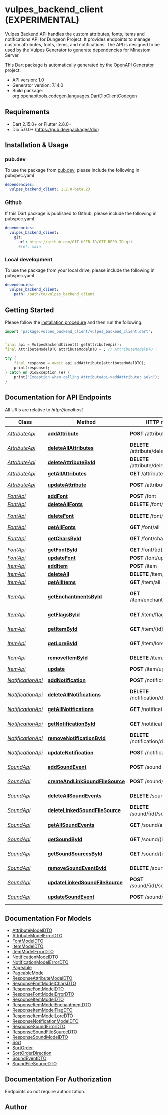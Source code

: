 # vulpes_backend_client (EXPERIMENTAL)
Vulpes Backend API handles the custom attributes, fonts, items and notifications API for Dungeon Project.
It provides endpoints to manage custom attributes, fonts, items, and notifications.
The API is designed to be used by the Vulpes Generator to generate dependencies for Minestom Server

This Dart package is automatically generated by the [OpenAPI Generator](https://openapi-generator.tech) project:

- API version: 1.0
- Generator version: 7.14.0
- Build package: org.openapitools.codegen.languages.DartDioClientCodegen

## Requirements

* Dart 2.15.0+ or Flutter 2.8.0+
* Dio 5.0.0+ (https://pub.dev/packages/dio)

## Installation & Usage

### pub.dev
To use the package from [pub.dev](https://pub.dev), please include the following in pubspec.yaml
```yaml
dependencies:
  vulpes_backend_client: 1.2.0-beta.23
```

### Github
If this Dart package is published to Github, please include the following in pubspec.yaml
```yaml
dependencies:
  vulpes_backend_client:
    git:
      url: https://github.com/GIT_USER_ID/GIT_REPO_ID.git
      #ref: main
```

### Local development
To use the package from your local drive, please include the following in pubspec.yaml
```yaml
dependencies:
  vulpes_backend_client:
    path: /path/to/vulpes_backend_client
```

## Getting Started

Please follow the [installation procedure](#installation--usage) and then run the following:

```dart
import 'package:vulpes_backend_client/vulpes_backend_client.dart';


final api = VulpesBackendClient().getAttributeApi();
final AttributeModelDTO attributeModelDTO = ; // AttributeModelDTO | 

try {
    final response = await api.addAttribute(attributeModelDTO);
    print(response);
} catch on DioException (e) {
    print("Exception when calling AttributeApi->addAttribute: $e\n");
}

```

## Documentation for API Endpoints

All URIs are relative to *http://localhost*

Class | Method | HTTP request | Description
------------ | ------------- | ------------- | -------------
[*AttributeApi*](doc/AttributeApi.md) | [**addAttribute**](doc/AttributeApi.md#addattribute) | **POST** /attribute | Add a new attribute
[*AttributeApi*](doc/AttributeApi.md) | [**deleteAllAttributes**](doc/AttributeApi.md#deleteallattributes) | **DELETE** /attribute/delete/all | Delete all attributes
[*AttributeApi*](doc/AttributeApi.md) | [**deleteAttributeById**](doc/AttributeApi.md#deleteattributebyid) | **DELETE** /attribute/delete/{id} | Delete an attribute by ID
[*AttributeApi*](doc/AttributeApi.md) | [**getAllAttributes**](doc/AttributeApi.md#getallattributes) | **GET** /attribute/all | Get all attributes
[*AttributeApi*](doc/AttributeApi.md) | [**updateAttribute**](doc/AttributeApi.md#updateattribute) | **POST** /attribute/update | Update an attribute
[*FontApi*](doc/FontApi.md) | [**addFont**](doc/FontApi.md#addfont) | **POST** /font | Add a new font
[*FontApi*](doc/FontApi.md) | [**deleteAllFonts**](doc/FontApi.md#deleteallfonts) | **DELETE** /font/delete/all | Delete all fonts
[*FontApi*](doc/FontApi.md) | [**deleteFont**](doc/FontApi.md#deletefont) | **DELETE** /font/delete/{id} | Remove a font by ID
[*FontApi*](doc/FontApi.md) | [**getAllFonts**](doc/FontApi.md#getallfonts) | **GET** /font/all | Get all fonts
[*FontApi*](doc/FontApi.md) | [**getCharsById**](doc/FontApi.md#getcharsbyid) | **GET** /font/chars/{id} | Get characters by font ID
[*FontApi*](doc/FontApi.md) | [**getFontById**](doc/FontApi.md#getfontbyid) | **GET** /font/{id} | Get a font by ID
[*FontApi*](doc/FontApi.md) | [**updateFont**](doc/FontApi.md#updatefont) | **POST** /font/update | Update a font
[*ItemApi*](doc/ItemApi.md) | [**addItem**](doc/ItemApi.md#additem) | **POST** /item | Add a new item
[*ItemApi*](doc/ItemApi.md) | [**deleteAll**](doc/ItemApi.md#deleteall) | **DELETE** /item/deleteAll | Delete all items
[*ItemApi*](doc/ItemApi.md) | [**getAllItems**](doc/ItemApi.md#getallitems) | **GET** /item/all | Get all items
[*ItemApi*](doc/ItemApi.md) | [**getEnchantmentsById**](doc/ItemApi.md#getenchantmentsbyid) | **GET** /item/enchantments/{id} | Get enchantments of an item
[*ItemApi*](doc/ItemApi.md) | [**getFlagsById**](doc/ItemApi.md#getflagsbyid) | **GET** /item/flags/{id} | Get all flags of an item
[*ItemApi*](doc/ItemApi.md) | [**getItemById**](doc/ItemApi.md#getitembyid) | **GET** /item/{id} | Get an item by ID
[*ItemApi*](doc/ItemApi.md) | [**getLoreById**](doc/ItemApi.md#getlorebyid) | **GET** /item/lore/{id} | Get all lore of an item
[*ItemApi*](doc/ItemApi.md) | [**removeItemById**](doc/ItemApi.md#removeitembyid) | **DELETE** /item/delete/{id} | Remove an item by ID
[*ItemApi*](doc/ItemApi.md) | [**update**](doc/ItemApi.md#update) | **POST** /item/update | Update an item
[*NotificationApi*](doc/NotificationApi.md) | [**addNotification**](doc/NotificationApi.md#addnotification) | **POST** /notification | Add a new notification
[*NotificationApi*](doc/NotificationApi.md) | [**deleteAllNotifications**](doc/NotificationApi.md#deleteallnotifications) | **DELETE** /notification/delete/all | Delete all notifications
[*NotificationApi*](doc/NotificationApi.md) | [**getAllNotifications**](doc/NotificationApi.md#getallnotifications) | **GET** /notification/all | Get all notifications
[*NotificationApi*](doc/NotificationApi.md) | [**getNotificationById**](doc/NotificationApi.md#getnotificationbyid) | **GET** /notification/{id} | Get a notification by ID
[*NotificationApi*](doc/NotificationApi.md) | [**removeNotificationById**](doc/NotificationApi.md#removenotificationbyid) | **DELETE** /notification/delete/{id} | Remove a notification by ID
[*NotificationApi*](doc/NotificationApi.md) | [**updateNotification**](doc/NotificationApi.md#updatenotification) | **POST** /notification/update | Update a notification
[*SoundApi*](doc/SoundApi.md) | [**addSoundEvent**](doc/SoundApi.md#addsoundevent) | **POST** /sound | Add a new sound event
[*SoundApi*](doc/SoundApi.md) | [**createAndLinkSoundFileSource**](doc/SoundApi.md#createandlinksoundfilesource) | **POST** /sound/{id}/sources | Create and link a SoundFileSource
[*SoundApi*](doc/SoundApi.md) | [**deleteAllSoundEvents**](doc/SoundApi.md#deleteallsoundevents) | **DELETE** /sound/delete/all | Delete all sound events
[*SoundApi*](doc/SoundApi.md) | [**deleteLinkedSoundFileSource**](doc/SoundApi.md#deletelinkedsoundfilesource) | **DELETE** /sound/{id}/sources/delete | Delete a linked SoundFileSource
[*SoundApi*](doc/SoundApi.md) | [**getAllSoundEvents**](doc/SoundApi.md#getallsoundevents) | **GET** /sound/all | Get all sound events
[*SoundApi*](doc/SoundApi.md) | [**getSoundById**](doc/SoundApi.md#getsoundbyid) | **GET** /sound/{id} | Get a sound by its ID
[*SoundApi*](doc/SoundApi.md) | [**getSoundSourcesById**](doc/SoundApi.md#getsoundsourcesbyid) | **GET** /sound/{id}/sources | Get all sound file sources by an id
[*SoundApi*](doc/SoundApi.md) | [**removeSoundEventById**](doc/SoundApi.md#removesoundeventbyid) | **DELETE** /sound/delete/{id} | Remove a sound event by ID
[*SoundApi*](doc/SoundApi.md) | [**updateLinkedSoundFileSource**](doc/SoundApi.md#updatelinkedsoundfilesource) | **POST** /sound/{id}/sources/update | Update a linked SoundFileSource
[*SoundApi*](doc/SoundApi.md) | [**updateSoundEvent**](doc/SoundApi.md#updatesoundevent) | **POST** /sound/update | Update a sound event


## Documentation For Models

 - [AttributeModelDTO](doc/AttributeModelDTO.md)
 - [AttributeModelErrorDTO](doc/AttributeModelErrorDTO.md)
 - [FontModelDTO](doc/FontModelDTO.md)
 - [ItemModelDTO](doc/ItemModelDTO.md)
 - [ItemModelErrorDTO](doc/ItemModelErrorDTO.md)
 - [NotificationModelDTO](doc/NotificationModelDTO.md)
 - [NotificationModelErrorDTO](doc/NotificationModelErrorDTO.md)
 - [Pageable](doc/Pageable.md)
 - [PageableMode](doc/PageableMode.md)
 - [ResponseAttributeModelDTO](doc/ResponseAttributeModelDTO.md)
 - [ResponseFontModelCharsDTO](doc/ResponseFontModelCharsDTO.md)
 - [ResponseFontModelDTO](doc/ResponseFontModelDTO.md)
 - [ResponseFontModelErrorDTO](doc/ResponseFontModelErrorDTO.md)
 - [ResponseItemModelDTO](doc/ResponseItemModelDTO.md)
 - [ResponseItemModelEnchantmentDTO](doc/ResponseItemModelEnchantmentDTO.md)
 - [ResponseItemModelFlagDTO](doc/ResponseItemModelFlagDTO.md)
 - [ResponseItemModelLoreDTO](doc/ResponseItemModelLoreDTO.md)
 - [ResponseNotificationModelDTO](doc/ResponseNotificationModelDTO.md)
 - [ResponseSoundErrorDTO](doc/ResponseSoundErrorDTO.md)
 - [ResponseSoundFileSourceDTO](doc/ResponseSoundFileSourceDTO.md)
 - [ResponseSoundModelDTO](doc/ResponseSoundModelDTO.md)
 - [Sort](doc/Sort.md)
 - [SortOrder](doc/SortOrder.md)
 - [SortOrderDirection](doc/SortOrderDirection.md)
 - [SoundEventDTO](doc/SoundEventDTO.md)
 - [SoundFileSourceDTO](doc/SoundFileSourceDTO.md)


## Documentation For Authorization

Endpoints do not require authorization.


## Author




